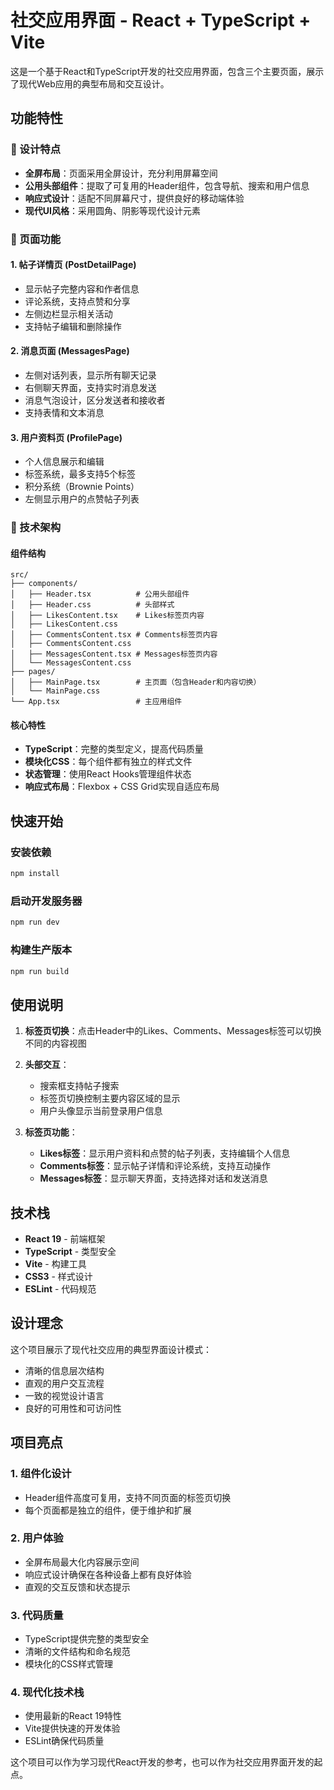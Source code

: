 # 社交应用界面 - React + TypeScript + Vite

这是一个基于React和TypeScript开发的社交应用界面，包含三个主要页面，展示了现代Web应用的典型布局和交互设计。

## 功能特性

### 🎨 设计特点
- **全屏布局**：页面采用全屏设计，充分利用屏幕空间
- **公用头部组件**：提取了可复用的Header组件，包含导航、搜索和用户信息
- **响应式设计**：适配不同屏幕尺寸，提供良好的移动端体验
- **现代UI风格**：采用圆角、阴影等现代设计元素

### 📱 页面功能

#### 1. 帖子详情页 (PostDetailPage)
- 显示帖子完整内容和作者信息
- 评论系统，支持点赞和分享
- 左侧边栏显示相关活动
- 支持帖子编辑和删除操作

#### 2. 消息页面 (MessagesPage)
- 左侧对话列表，显示所有聊天记录
- 右侧聊天界面，支持实时消息发送
- 消息气泡设计，区分发送者和接收者
- 支持表情和文本消息

#### 3. 用户资料页 (ProfilePage)
- 个人信息展示和编辑
- 标签系统，最多支持5个标签
- 积分系统（Brownie Points）
- 左侧显示用户的点赞帖子列表

### 🔧 技术架构

#### 组件结构
```
src/
├── components/
│   ├── Header.tsx          # 公用头部组件
│   ├── Header.css          # 头部样式
│   ├── LikesContent.tsx    # Likes标签页内容
│   ├── LikesContent.css
│   ├── CommentsContent.tsx # Comments标签页内容
│   ├── CommentsContent.css
│   ├── MessagesContent.tsx # Messages标签页内容
│   └── MessagesContent.css
├── pages/
│   ├── MainPage.tsx        # 主页面（包含Header和内容切换）
│   └── MainPage.css
└── App.tsx                 # 主应用组件
```

#### 核心特性
- **TypeScript**：完整的类型定义，提高代码质量
- **模块化CSS**：每个组件都有独立的样式文件
- **状态管理**：使用React Hooks管理组件状态
- **响应式布局**：Flexbox + CSS Grid实现自适应布局

## 快速开始

### 安装依赖
```bash
npm install
```

### 启动开发服务器
```bash
npm run dev
```

### 构建生产版本
```bash
npm run build
```

## 使用说明

1. **标签页切换**：点击Header中的Likes、Comments、Messages标签可以切换不同的内容视图
2. **头部交互**：
   - 搜索框支持帖子搜索
   - 标签页切换控制主要内容区域的显示
   - 用户头像显示当前登录用户信息

3. **标签页功能**：
   - **Likes标签**：显示用户资料和点赞的帖子列表，支持编辑个人信息
   - **Comments标签**：显示帖子详情和评论系统，支持互动操作
   - **Messages标签**：显示聊天界面，支持选择对话和发送消息

## 技术栈

- **React 19** - 前端框架
- **TypeScript** - 类型安全
- **Vite** - 构建工具
- **CSS3** - 样式设计
- **ESLint** - 代码规范

## 设计理念

这个项目展示了现代社交应用的典型界面设计模式：
- 清晰的信息层次结构
- 直观的用户交互流程
- 一致的视觉设计语言
- 良好的可用性和可访问性

## 项目亮点

### 1. 组件化设计
- Header组件高度可复用，支持不同页面的标签页切换
- 每个页面都是独立的组件，便于维护和扩展

### 2. 用户体验
- 全屏布局最大化内容展示空间
- 响应式设计确保在各种设备上都有良好体验
- 直观的交互反馈和状态提示

### 3. 代码质量
- TypeScript提供完整的类型安全
- 清晰的文件结构和命名规范
- 模块化的CSS样式管理

### 4. 现代化技术栈
- 使用最新的React 19特性
- Vite提供快速的开发体验
- ESLint确保代码质量

这个项目可以作为学习现代React开发的参考，也可以作为社交应用界面开发的起点。
